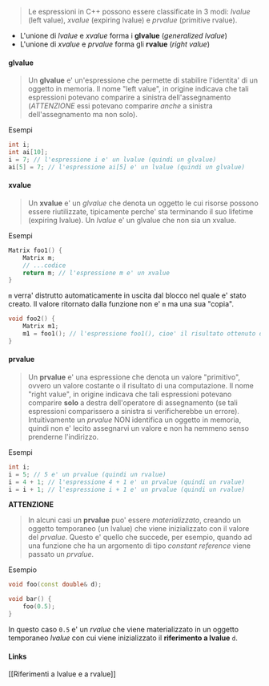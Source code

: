 >Le espressioni in C++ possono essere classificate in 3 modi: *lvalue* (left value), *xvalue* (expiring lvalue) e *prvalue* (primitive rvalue).

- L'unione di *lvalue* e *xvalue* forma i **glvalue** (*generalized lvalue*)
- L'unione di *xvalue* e *prvalue* forma gli **rvalue** (*right value*)

#### glvalue
>Un **glvalue** e' un'espressione che permette di stabilire l'identita' di un oggetto in memoria. Il nome "left value", in origine indicava che tali espressioni potevano comparire a sinistra dell'assegnamento (*ATTENZIONE* essi potevano comparire *anche* a sinistra dell'assegnamento ma non solo).

Esempi
```cpp
int i;
int ai[10];
i = 7; // l'espressione i e' un lvalue (quindi un glvalue)
ai[5] = 7; // l'espressione ai[5] e' un lvalue (quindi un glvalue)
```

#### xvalue
>Un **xvalue** e' un *glvalue* che denota un oggetto le cui risorse possono essere riutilizzate, tipicamente perche' sta terminando il suo lifetime (expiring lvalue). Un *lvalue* e' un glvalue che non sia un xvalue.

Esempi
```cpp
Matrix foo1() {
	Matrix m;
	// ...codice
	return m; // l'espressione m e' un xvalue
}
```

`m` verra' distrutto automaticamente in uscita dal blocco nel quale e' stato creato. Il valore ritornato dalla funzione non e' `m` ma una sua "copia".

```cpp
void foo2() {
	Matrix m1;
	m1 = foo1(); // l'espressione foo1(), cioe' il risultato ottenuto dalla chiamata di funzione e' un xvalue
}
```

#### prvalue
>Un **prvalue** e' una espressione che denota un valore "primitivo", ovvero un valore costante o il risultato di una computazione. Il nome "right value", in origine indicava che tali espressioni potevano comparire **solo** a destra dell'operatore di assegnamento (se tali espressioni comparissero a sinistra si verificherebbe un errore). Intuitivamente un *prvalue* NON identifica un oggetto in memoria, quindi non e' lecito assegnarvi un valore e non ha nemmeno senso prenderne l'indirizzo.

Esempi
```cpp
int i;
i = 5; // 5 e' un prvalue (quindi un rvalue)
i = 4 + 1; // l'espressione 4 + 1 e' un prvalue (quindi un rvalue)
i = i + 1; // l'espressione i + 1 e' un prvalue (quindi un rvalue)
```

**ATTENZIONE**
>In alcuni casi un **prvalue** puo' essere *materializzato*, creando un oggetto temporaneo (un lvalue) che viene inizializzato con il valore del *prvalue*. Questo e' quello che succede, per esempio, quando ad una funzione che ha un argomento di tipo *constant reference* viene passato un *prvalue*.

Esempio
```cpp
void foo(const double& d);

void bar() {
	foo(0.5);
}
```
In questo caso `0.5` e' un *rvalue* che viene materializzato in un oggetto temporaneo *lvalue* con cui viene inizializzato il **riferimento a lvalue** `d`.

#### Links
[[Riferimenti a lvalue e a rvalue]]
